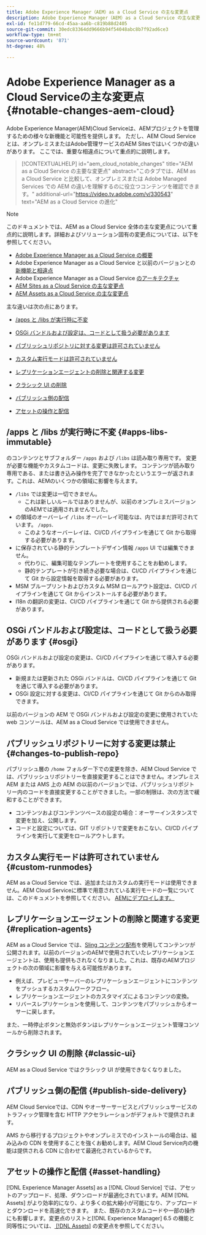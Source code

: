 ```yaml
---
title: Adobe Experience Manager（AEM）as a Cloud Service の主な変更点
description: Adobe Experience Manager（AEM）as a Cloud Service の主な変更点。
exl-id: fe11d779-66cd-45aa-aa6b-c819b88d2405
source-git-commit: 30edc83364dd9666b94f54048abc8b7f92ad6ce3
workflow-type: tm+mt
source-wordcount: '871'
ht-degree: 48%

---
```


# Adobe Experience Manager as a Cloud Serviceの主な変更点 {#notable-changes-aem-cloud}

Adobe Experience Manager(AEM)Cloud Serviceは、AEMプロジェクトを管理するための様々な新機能と可能性を提供します。 ただし、AEM Cloud Serviceとは、オンプレミスまたはAdobe管理サービスのAEM Sitesではいくつかの違いがあります。 ここでは、重要な相違点について重点的に説明します。

>[!CONTEXTUALHELP]
>id="aem_cloud_notable_changes"
>title="AEM as a Cloud Service の主要な変更点"
>abstract="このタブでは、AEM as a Cloud Service と比較して、オンプレミスまたは Adobe Managed Services での AEM の違いを理解するのに役立つコンテンツを確認できます。"
>additional-url="https://video.tv.adobe.com/v/330543" text="AEM as a Cloud Service の進化"


>[!NOTE]
>このドキュメントでは、AEM as a Cloud Service 全体の主な変更点について重点的に説明します。詳細およびソリューション固有の変更点については、以下を参照してください。
>
>* [Adobe Experience Manager as a Cloud Service の概要](/help/overview/introduction.md)
>* Adobe Experience Manager as a Cloud Service と以前のバージョンとの[新機能と相違点](/help/overview/what-is-new-and-different.md)
>* Adobe Experience Manager as a Cloud Service [のアーキテクチャ](/help/overview/architecture.md)
>* [ AEM Sites as a Cloud Service の主な変更点](/help/sites-cloud/sites-cloud-changes.md)
>* [AEM Assets as a Cloud Service の主な変更点](/help/assets/assets-cloud-changes.md)

主な違いは次の点にあります。

* [/apps と /libs が実行時に不変](#apps-libs-immutable)

* [OSGi バンドルおよび設定は、コードとして扱う必要があります](#osgi)

* [パブリッシュリポジトリに対する変更は許可されていません](#changes-to-publish-repo)

* [カスタム実行モードは許可されていません](#custom-runmodes)

* [レプリケーションエージェントの削除と関連する変更](#replication-agents)

* [クラシック UI の削除](#classic-ui)

* [パブリッシュ側の配信](#publish-side-delivery)

* [アセットの操作と配信](#asset-handling)

## /apps と /libs が実行時に不変 {#apps-libs-immutable}

のコンテンツとサブフォルダー `/apps` および `/libs` は読み取り専用です。 変更が必要な機能やカスタムコードは、変更に失敗します。 コンテンツが読み取り専用である、または書き込み操作を完了できなかったというエラーが返されます。これは、AEMのいくつかの領域に影響を与えます。

* `/libs` では変更は一切できません。
   * これは新しいルールではありませんが、以前のオンプレミスバージョンのAEMでは適用されませんでした。
* の領域のオーバーレイ `/libs` オーバーレイ可能なは、内ではまだ許可されています。 `/apps`.
   * このようなオーバーレイは、CI/CD パイプラインを通じて Git から取得する必要があります。
* に保存されている静的テンプレートデザイン情報 `/apps` UI では編集できません。
   * 代わりに、編集可能なテンプレートを使用することをお勧めします。
   * 静的テンプレートが引き続き必要な場合は、CI/CD パイプラインを通じて Git から設定情報を取得する必要があります。
* MSM ブループリントおよびカスタム MSM ロールアウト設定は、CI/CD パイプラインを通じて Git からインストールする必要があります。
* I18n の翻訳の変更は、CI/CD パイプラインを通じて Git から提供される必要があります。

## OSGi バンドルおよび設定は、コードとして扱う必要があります {#osgi}

OSGi バンドルおよび設定の変更は、CI/CD パイプラインを通じて導入する必要があります。

* 新規または更新された OSGi バンドルは、CI/CD パイプラインを通じて Git を通じて導入する必要があります。
* OSGi 設定に対する変更は、CI/CD パイプラインを通じて Git からのみ取得できます。

以前のバージョンの AEM で OSGi バンドルおよび設定の変更に使用されていた web コンソールは、AEM as a Cloud Service では使用できません。

## パブリッシュリポジトリーに対する変更は禁止 {#changes-to-publish-repo}

パブリッシュ層の `/home` フォルダー下での変更を除き、AEM Cloud Service では、パブリッシュリポジトリーを直接変更することはできません。オンプレミス AEM または AMS 上の AEM の以前のバージョンでは、パブリッシュリポジトリー内のコードを直接変更することができました。一部の制限は、次の方法で緩和することができます。

* コンテンツおよびコンテンツベースの設定の場合：オーサーインスタンスで変更を加え、公開します。
* コードと設定については、GIT リポジトリで変更をおこない、CI/CD パイプラインを実行して変更をロールアウトします。

## カスタム実行モードは許可されていません {#custom-runmodes}

AEM as a Cloud Service では、追加またはカスタムの実行モードは使用できません。AEM Cloud Serviceに標準で用意されている実行モードの一覧については、このドキュメントを参照してください。 [AEMにデプロイします。](/help/implementing/deploying/overview.md#runmodes)

## レプリケーションエージェントの削除と関連する変更 {#replication-agents}

AEM as a Cloud Service では、[Sling コンテンツ配布](https://sling.apache.org/documentation/bundles/content-distribution.html)を使用してコンテンツが公開されます。以前のバージョンのAEMで使用されていたレプリケーションエージェントは、使用も提供もされなくなりました。これは、既存のAEMプロジェクトの次の領域に影響を与える可能性があります。

* 例えば、プレビューサーバーのレプリケーションエージェントにコンテンツをプッシュするカスタムワークフロー。
* レプリケーションエージェントのカスタマイズによるコンテンツの変換。
* リバースレプリケーションを使用して、コンテンツをパブリッシュからオーサーに戻します。

また、一時停止ボタンと無効ボタンはレプリケーションエージェント管理コンソールから削除されます。

## クラシック UI の削除 {#classic-ui}

AEM as a Cloud Service ではクラシック UI が使用できなくなりました。

## パブリッシュ側の配信 {#publish-side-delivery}

AEM Cloud Serviceでは、CDN やオーサーサービスとパブリッシュサービスのトラフィック管理を含む HTTP アクセラレーションがデフォルトで提供されます。

AMS から移行するプロジェクトやオンプレミスでのインストールの場合は、組み込みの CDN を使用することを強くお勧めします。AEM Cloud Service内の機能は提供される CDN に合わせて最適化されているからです。

## アセットの操作と配信 {#asset-handling}

[!DNL Experience Manager Assets] as a [!DNL Cloud Service] では、アセットのアップロード、処理、ダウンロードが最適化されています。AEM [!DNL Assets] がより効率的になり、より多くの拡大縮小が可能になり、アップロードとダウンロードを高速化できます。 また、既存のカスタムコードや一部の操作にも影響します。変更点のリストと[!DNL Experience Manager] 6.5 の機能と同等性については、[ [!DNL Assets]](/help/assets/assets-cloud-changes.md) の変更点を参照してください。
